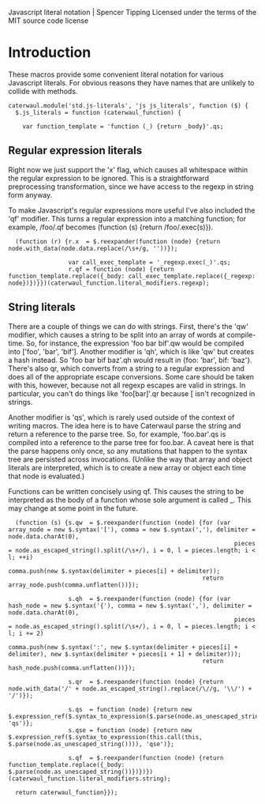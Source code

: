Javascript literal notation | Spencer Tipping
Licensed under the terms of the MIT source code license

# Introduction

These macros provide some convenient literal notation for various Javascript literals. For obvious reasons they have names that are unlikely to collide with methods.

    caterwaul.module('std.js-literals', 'js js_literals', function ($) {
      $.js_literals = function (caterwaul_function) {

        var function_template = 'function (_) {return _body}'.qs;

## Regular expression literals

Right now we just support the 'x' flag, which causes all whitespace within the regular expression to be ignored. This is a straightforward preprocessing transformation, since we have access
to the regexp in string form anyway.

To make Javascript's regular expressions more useful I've also included the 'qf' modifier. This turns a regular expression into a matching function; for example, /foo/.qf becomes (function
(s) {return /foo/.exec(s)}).

      (function (r) {r.x  = $.reexpander(function (node) {return node.with_data(node.data.replace(/\s+/g, ''))});

                     var call_exec_template = '_regexp.exec(_)'.qs;
                     r.qf = function (node) {return function_template.replace({_body: call_exec_template.replace({_regexp: node})})}})(caterwaul_function.literal_modifiers.regexp);

## String literals

There are a couple of things we can do with strings. First, there's the 'qw' modifier, which causes a string to be split into an array of words at compile-time. So, for instance, the
expression 'foo bar bif'.qw would be compiled into ['foo', 'bar', 'bif']. Another modifier is 'qh', which is like 'qw' but creates a hash instead. So 'foo bar bif baz'.qh would result in
{foo: 'bar', bif: 'baz'}. There's also qr, which converts from a string to a regular expression and does all of the appropriate escape conversions. Some care should be taken with this,
however, because not all regexp escapes are valid in strings. In particular, you can't do things like 'foo\[bar\]'.qr because \[ isn't recognized in strings.

Another modifier is 'qs', which is rarely used outside of the context of writing macros. The idea here is to have Caterwaul parse the string and return a reference to the parse tree. So, for
example, 'foo.bar'.qs is compiled into a reference to the parse tree for foo.bar. A caveat here is that the parse happens only once, so any mutations that happen to the syntax tree are
persisted across invocations. (Unlike the way that array and object literals are interpreted, which is to create a new array or object each time that node is evaluated.)

Functions can be written concisely using qf. This causes the string to be interpreted as the body of a function whose sole argument is called _. This may change at some point in the future.

      (function (s) {s.qw  = $.reexpander(function (node) {for (var array_node = new $.syntax('['), comma = new $.syntax(','), delimiter = node.data.charAt(0),
                                                                    pieces = node.as_escaped_string().split(/\s+/), i = 0, l = pieces.length; i < l; ++i)
                                                             comma.push(new $.syntax(delimiter + pieces[i] + delimiter));
                                                           return array_node.push(comma.unflatten())});

                     s.qh  = $.reexpander(function (node) {for (var hash_node = new $.syntax('{'), comma = new $.syntax(','), delimiter = node.data.charAt(0),
                                                                    pieces = node.as_escaped_string().split(/\s+/), i = 0, l = pieces.length; i < l; i += 2)
                                                             comma.push(new $.syntax(':', new $.syntax(delimiter + pieces[i] + delimiter), new $.syntax(delimiter + pieces[i + 1] + delimiter)));
                                                           return hash_node.push(comma.unflatten())});

                     s.qr  = $.reexpander(function (node) {return node.with_data('/' + node.as_escaped_string().replace(/\//g, '\\/') + '/')});

                     s.qs  = function (node) {return new $.expression_ref($.syntax_to_expression($.parse(node.as_unescaped_string())), 'qs')};
                     s.qse = function (node) {return new $.expression_ref($.syntax_to_expression(this.call(this, $.parse(node.as_unescaped_string()))), 'qse')};

                     s.qf  = $.reexpander(function (node) {return function_template.replace({_body: $.parse(node.as_unescaped_string())})})})(caterwaul_function.literal_modifiers.string);

      return caterwaul_function}});